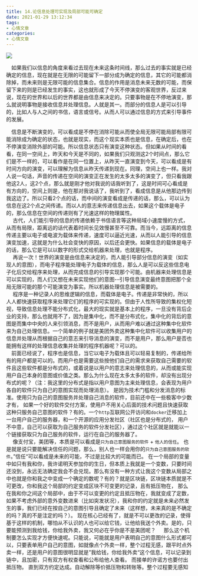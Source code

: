 ```yaml
---
title: 14.论信息处理可实现及局部可能可确定
date: 2021-01-29 13:12:34
tags:
- 心情文章
categories:
- 心情文章
---
```

<div>
    <img src="https://qiniu.wuchuheng.com/images/xiannuon.jpeg" />
</div>

&emsp;如果我们以信息的角度来看过去现在未来这条时间线，那么过去的事实就是已经确定的信息，现在就是在无限的可能留下一部分成为确定的信息，其它的可能都消除掉，而未来则是无限可能的信息集合。信息的作用是消息未来无数的可能，而保留下来的则是已经发生的事实，这也就形成了今天不停演变的客观世界，反过来说，现在的世界和以后的世界都是由信息来决定的。只要事物是在不停地演变，那么就说明事物是接收信息并处理信息。人就是其一。而部分的信息人是可以引导的，比如人与人之间的书信，语言或信号。从而人可以通过信息的方式来引导事件的发展。
<!--more-->
&emsp;信息是不断演变的，可以看成是不停在消除可能从而使全局无限可能局部有限可能消除成为确定的状态，也就是现实，而这个现实本质也是信息，在确定后，也在不停演变消除外部的可能。所以信息状态只有演变这种状态。但如果从时间的看看，在同一空间上，昨天和今天是不同的，如果我们只观测这2个时间点，那么它们是不一样的，可以看作是在同一位置上，从昨天一直演变到今天，可以看成是有时间方向的演变，可以理解为信息从昨天传递到现在。同理，空间上也一样。我对人说一句话，声音的传递在空间的演变正在发生的太多太多的演变了，但只看我跟他这2人，这2个点，那么就是刚才他对我说的话我听到了，这是时间可心看成是有方向的，空间上则是，他在那对我说话了，我听到了，看成信息是从他那边传到我这边了。所以只看2个点的话，而中间的演变看成是传递的话，那么，可以认为信息在这2个点之间传递。而以人的意志来传递信息出去，如果这个载体是电子的，那么信息在空间的传递则有了光速这样的物理属性。  
&emsp; 古代，人们能引导的信息的传递依赖于书信语言等这种局域小速度慢的方式，从而有局限，距离远的话代表着时间长见效慢甚至不可靠。而当今，远距离的信息传递主要以电子或电波为载体来传递，速度可以逼近光速，从而以人能引导的信息演变加速，这就是为什么社会变快的原因，以后还会更快。如果信息的载体是电子的话，那么它是可以以数字的形式交给机器来处理，也就是程序。  
&emsp; 再说一次！世界的演变是由信息来决定的，而人能引导部分信息的演变（如实现人的意图），而电子程序能处理电子为载体的信息，那么人是可以反这些信息电子化后交给程序来处理，从而完成信息的引导实现那个可能。由机器来处理信息是可以实现的，而人们又想在未来实现他们的意图--引导信息演变最终意图把那个全局无限可能的那个可能演变为事实。所以机器处理信息是被需要的。  
&emsp; 程序是一种记录人的思维逻辑的信息，而载体是电子。传递是非常快的，所以人人都快速获取程序来处理它们的程序的可实现的。但由于人性所导致的集权化短视，导致信息处理不能分布式化，最大的现实就是基本上的程序，一旦没有背后企业的支持，那么也就用不了，因为是集中化，而不是分布式化，集中化的背后的意图是而集中中央的人来引领消息，而不是用户，从而用户难以通过这种集中化软件来为自己处理信息。一个简单的例子就是美团外卖这种集中化软件可以收集用户的信息并处理从而根据自己的意志来引导消息的演变，而不是用户，那么用户是否也能拥有这样的处理信息收集并处理的程序机器呢？可以的。  
&emsp;前面已经说了，程序也是信息，当它以电子为载体且可以轻易复制的，传递给所有的用户都是可以的。而用户也是需要这些按他们自己的需求来获取自己需要的软件且这些软件都是分布式的，或着说是以用户的意志来处理信息的，从而或能实现用户自己本身的意图或价值之类。那么为什么现在太多太多的软件，却没有出现分布式的呢？（注：我这里的分布式是指以用户意图为主来处理信息，会表现为用户各自的软件只为自己的意图实现而处理消息）。 是因为技术门槛和分发消息的标准。使用只为自己的意图服务并处理自己消息的软件，目前还中在一些极客中少数才有， 如果一个好的软件交付方案，使用户不用关心后面的技术问题且快速获取这种只服务自己意图的软件？有的。一个`http`互联网公开访问和`docker`迁移加上一台用户自己的服务器，和一个开源的应用分发社区（社区也是分布式的， 用户不中意，自己可以获取为自己服务的软件分发社区），通过这个社区就是就能以一个链接获取只为自己服务的软件，运行在自己的服务器了。  
&emsp; 像支付宝，美团等，本质是可以看成是`只为自己意图服务的软件` + `他人的信任`。 也是就是说只要能解决信任的问题，那么，别人也一样会用你的`只为自己意图服务的软件`。”信任“可以看成是未来的可能，不过是比较大的可能而已。 在一个局部的变量中如只有我和你，我许诺明天参加你的生日，但本质上我就是一个变数，只要时间还没到，永远无法确定我会不会兑现。那么有没有一种方式让我这个变数从局部之中也就是你和我之中变成一个确定的数呢？有的？就是区块链，区块链本质就是不可更改，你和我这个局部的约定变成区块不可变更的记录，且有抵压物在， 那么在我和你之间这个局部中，由于不可以变更的约定且抵压物在，我就变成了定数，如果不考虑外部的意外变数进来（比如突发状况），我和你的约定就是未来必然发生的事，我们已经在按自己的意图引导且确定了未来（这样想，未来真的是不确定的吗？真的不是注定的吗？）。 现在核心已经有了，就是不可以更改的记录，使得基于这样的机制，哪怕从不认识的人也可以给它钱，让他给我送个外卖。是的，只要能预测到我给钱，你给我外卖，我又何必在乎你是不是美团呢？
&emsp; 那么这个机制要怎么实现才方便快速呢。只能说，可能就是用户表明自己的意图什么形式都可以，只要表单用户自己的意图，如就像点个外卖一样，整个过程无感，跟平时点外卖一样，还是用户的意图很明显就是”我给钱，你给我外卖“这个信息，可以记录到链中，且加密，只有双方有权查看和公布给他人查看。 而接单的许诺方也要付出抵压物。 直到双方约定达成。自动解除等价抵压物和转账等。整个过程要无感知